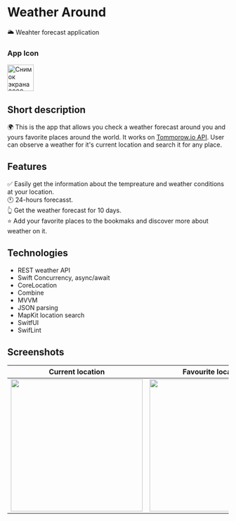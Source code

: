 # Weather Around 
🌥 Weahter forecast application

### App Icon
<img width="60" alt="Снимок экрана 2022-11-04 в 11 38 23" src="https://user-images.githubusercontent.com/81718237/202279067-0a7864e7-b075-4099-8999-6c36b254edef.png">


## Short description
 
 🌍 This is the app that allows you check a weather forecast around you and yours favorite places around the world. It works on [Tommorow.io API](https://www.tomorrow.io). User can observe a weather for it's current location and search it for any place. 
 
 ## Features 
✅ Easily get the information about the tempreature and weather conditions at your location.<br> 
🕚 24-hours forecasst.<br> 
👆 Get the weather forecast for 10 days.<br> 
⭐️ Add your favorite places to the bookmaks and discover more about weather on it.<br> 
 
 ## Technologies
 - REST weather API
 - Swift Concurrency, async/await
 - CoreLocation
 - Combine
 - MVVM
 - JSON parsing
 - MapKit location search
 - SwitfUI
 - SwifLint

## Screenshots

Current location                                                         |  Favourite locations                                                       
:----------------------------------------------------------------:|:--------------------------------------------------------------------:
[<img src="https://user-images.githubusercontent.com/81718237/202274918-ee5f2f8d-94e5-4999-af7f-7429be2d5597.gif" width = "300" />](image.png) | [<img src="https://user-images.githubusercontent.com/81718237/202274072-1639b74e-fdda-457d-9dac-806a33e6b05e.gif" width="300"/>](image.png)









